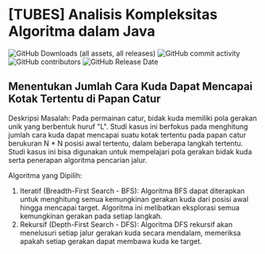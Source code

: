 # [TUBES] Analisis Kompleksitas Algoritma dalam Java

![GitHub Downloads (all assets, all releases)](https://img.shields.io/github/downloads/Archaniels/TUBES-AKA-Java/total?style=for-the-badge) ![GitHub commit activity](https://img.shields.io/github/commit-activity/w/Archaniels/TUBES-AKA-Java?style=for-the-badge) ![GitHub contributors](https://img.shields.io/github/contributors/Archaniels/TUBES-AKA-Java?style=for-the-badge) ![GitHub Release Date](https://img.shields.io/github/release-date/Archaniels/TUBES-AKA-Java?style=for-the-badge)

## Menentukan Jumlah Cara Kuda Dapat Mencapai Kotak Tertentu di Papan Catur
Deskripsi Masalah: Pada permainan catur, bidak kuda memiliki pola gerakan unik yang berbentuk huruf "L". Studi kasus ini berfokus pada menghitung jumlah cara kuda dapat mencapai suatu kotak tertentu pada papan catur berukuran N * N  posisi awal tertentu, dalam beberapa langkah tertentu. Studi kasus ini bisa digunakan untuk mempelajari pola gerakan bidak kuda serta penerapan algoritma pencarian jalur.

Algoritma yang Dipilih:
1. Iteratif (Breadth-First Search - BFS): Algoritma BFS dapat diterapkan untuk menghitung semua kemungkinan gerakan kuda dari posisi awal hingga mencapai target. Algoritma ini melibatkan eksplorasi semua kemungkinan gerakan pada setiap langkah.
2. Rekursif (Depth-First Search - DFS): Algoritma DFS rekursif akan menelusuri setiap jalur gerakan kuda secara mendalam, memeriksa apakah setiap gerakan dapat membawa kuda ke target.
